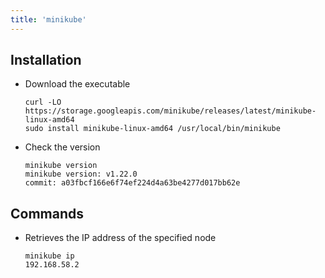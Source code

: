 ```yaml
---
title: 'minikube'
---
```

## Installation

- Download the executable

  ```shell
  curl -LO https://storage.googleapis.com/minikube/releases/latest/minikube-linux-amd64
  sudo install minikube-linux-amd64 /usr/local/bin/minikube
  ```

- Check the version

    ```shell
    minikube version
    minikube version: v1.22.0
    commit: a03fbcf166e6f74ef224d4a63be4277d017bb62e
    ```

## Commands

- Retrieves the IP address of the specified node

  ```shell
  minikube ip
  192.168.58.2
  ```
